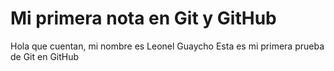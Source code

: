 # Mi primera nota en Git y GitHub

Hola que cuentan, mi nombre es Leonel Guaycho
Esta es mi primera prueba de Git en GitHub
